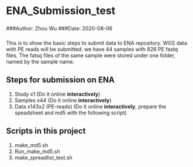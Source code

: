 # ENA_Submission_test
###
###Author: Zhou Wu
###Date: 2020-08-06
###
This is to show the basic steps to submit data to ENA repository.
WGS data with PE reads will be submitted. we have 44 samples with 826 PE fastq files. The fatsq files of the same sample were stored under one folder, named by the sample name.

## Steps for submission on ENA
1.	Study  x1 (Do it online **interactively**)
2.	Samples  x44 (Do it online **interactively**)
3.	Data  x143x2 (PE-reads) (Do it online **interactively**, prepare the speadsheet and md5 with the following script)

## Scripts in this project
1.  make_md5.sh 
2.  Run_make_md5.sh
3.  make_spreadlist_test.sh
